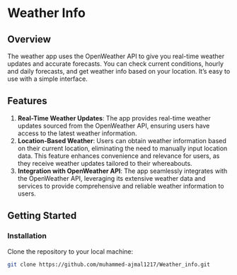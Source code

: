 # Weather Info

## Overview
The weather app uses the OpenWeather API to give you real-time weather updates and accurate forecasts. You can
check current conditions, hourly and daily forecasts, and get weather info based on your location. It’s easy to use with
a simple interface.

## Features
1. **Real-Time Weather Updates**:  The app provides real-time weather updates sourced from the OpenWeather API, ensuring users have access to the latest weather information.
2. **Location-Based Weather**: Users can obtain weather information based on their current location, eliminating the need to manually input location data. This feature enhances convenience and relevance for users, as they receive weather updates tailored to their whereabouts.
3. **Integration with OpenWeather API**:  The app seamlessly integrates with the OpenWeather API, leveraging its extensive weather data and services to provide comprehensive and reliable weather information to users.

## Getting Started
### Installation
Clone the repository to your local machine:
```bash
git clone https://github.com/muhammed-ajmal1217/Weather_info.git


